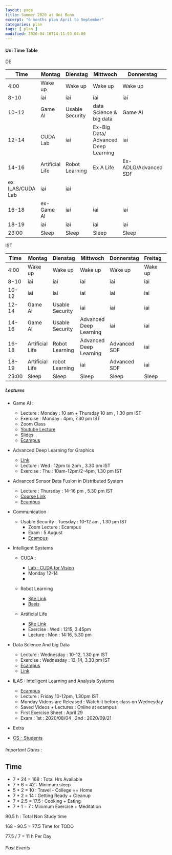 ```yaml
---
layout: page
title: Summer 2020 at Uni Bonn
excerpt: "6 months plan April to September"
categories: plan
tags: [ plan ]
modified: 2020-04-10T14:11:53-04:00
---
```



#### Uni Time Table

DE

| Time | Montag | Dienstag | Mittwoch | Donnerstag | Freitag | Samstag | Sonntag |
|-------|-------|-------|-------|-------|-------|-------|-------|
| 4:00 | Wake up | Wake up| Wake up | Wake up| Wake up |  Wake up | Wake up|
| 8-10 | iai | iai   |  iai                      | iai          |  iai                |  iai                  |  iai                |
| 10-12 |  Game AI              | Usable Security    | data Science & big data    |     Game AI                    | ILAS/Ex RL  |   iai               |   iai               |
| 12-14 |     CUDA Lab           |   iai                 |   Ex-Big Data/  Advanced Deep Learning                    |      iai                  |iai |  iai                 |  iai                |
| 14-16 | Artificial Life  | Robot Learning |  Ex A Life  | Ex- ADLG/Advanced SDF |
ex ILAS/CUDA Lab                |  iai                |  iai               |
| 16-18 |     ex- Game AI           |  iai                |iai      | iai       |  iai                  |     iai             |  iai                |
| 18-19 |      iai          |    iai               | iai      |  iai                      |   iai                   |   iai                 |  iai                 |
| 23:00 |Sleep| Sleep| Sleep| Sleep| Sleep |  Sleep |Sleep |

IST

| Time | Montag | Dienstag | Mittwoch | Donnerstag | Freitag | Samstag | Sonntag |
|-------|-------|-------|-------|-------|-------|-------|-------|
| 4:00 | Wake up | Wake up| Wake up | Wake up| Wake up |  Wake up | Wake up|
| 8-10 | iai | iai   |  iai                      | iai          |  iai                |  iai                  |  iai                |
| 10-12 |  iai              | iai    | iai       |     iai                    | iai  |   iai               |   iai               |
| 12-14 |     Game AI         |   Usable Security                |      iai                    |     iai                  |iai |  iai                 |  iai                |
| 14-16 | Game AI  | Usable Security  |    Advanced Deep Learning                    | iai|    iai              |  iai                |   iai               |
| 16-18 |     Artificial Life    | Robot Learning        | Advanced Deep Learning                |Advanced SDF      |  iai                  |     iai             |  iai                |
| 18-19 |      Artificial Life         |    robot Learning               | iai      |  Advanced SDF                     |   iai                   |   iai                 |  iai                 |
| 23:00 |Sleep| Sleep| Sleep| Sleep| Sleep |  Sleep |Sleep |




##### Lectures

* Game AI  :   
  * Lecture : Monday : 10 am + Thursday 10 am , 1.30 pm IST
  * Exercise : Monday : 4pm, 7.30 pm IST
  * Zoom Class
  * [Youtube Lecture](https://www.youtube.com/playlist?list=PL8NTI-xZ0OWnuFESTicrLL7ZYC3LuwRLA)
  * [Slides](https://www.researchgate.net/project/lectures-on-game-AI)
  * [Ecampus](https://ecampus.uni-bonn.de/goto.php?target=crs_1685072&client_id=ecampus)

* Advanced Deep Learning for Graphics
  * [Link](https://cg.cs.uni-bonn.de/en/teaching/ss-2020/lecture-advanced-deep-learning-for-graphics/)
  * Lecture : Wed : 12pm to 2pm , 3.30 pm IST
  * Exercise : Thu : 10am-12pm/2-4pm, 1.30 pm IST

* Advanced Sensor Data Fusion in Distributed System
  * Lecture : Thursday : 14-16 pm , 5.30 pm IST
  * [Course Link](https://net.cs.uni-bonn.de/wg/sensor-data-and-information-fusion/teaching/st-2020/advanced-sensor-data-fusion/)
  * [Ecampus](https://ecampus.uni-bonn.de/goto.php?target=crs_1665553&client_id=ecampus)


* Communication
  * Usable Security : Tuesday : 10-12 am , 1.30 pm IST
    * Zoom Lecture : Ecampus
    * Exam : 5 August
    * [Ecampus](https://ecampus.uni-bonn.de/goto.php?target=crs_1664668&client_id=ecampus)

* Intelligent Systems

  * CUDA :  
    * [Lab : CUDA for Vision](https://basis.uni-bonn.de/qisserver/rds?state=verpublish&status=init&vmfile=no&publishid=176355&moduleCall=webInfo&publishConfFile=webInfo&publishSubDir=veranstaltung)
    * Monday 12-14
    *  
  * Robot Learning
    * [Site Link](http://ais.uni-bonn.de/SS20/Robot_Learning.html)
    * [Basis](https://basis.uni-bonn.de/qisserver/rds?state=verpublish&status=init&vmfile=no&publishid=176350&moduleCall=webInfo&publishConfFile=webInfo&publishSubDir=veranstaltung)

  * Artificial Life
    * [Site Link](http://ais.uni-bonn.de/SS20/4201_L_AL.html)
    * Exercise : Wed : 1215, 3.45pm  
    * Lecture : Mon : 14:16, 5.30 pm

* Data Science And big Data
  * Lecture : Wednesday : 10-12, 1.30 pm IST
  * Exercise : Wednesday : 12-14, 3.30 pm IST
  * [Ecampus](https://ecampus.uni-bonn.de/goto.php?target=crs_1624387&client_id=ecampus)
  * [Link](https://mlai.cs.uni-bonn.de/teaching)
* ILAS : Intelligent Learning and Analysis Systems
  * [Ecampus](https://ecampus.uni-bonn.de/goto.php?target=crs_1624386&client_id=ecampus)
  * Lecture : Friday 10-12pm, 1.30pm IST
  * Monday Videos are Released : Watch it before class on Wednesday
  * Saved Videos + Lectures  : Online at ecampus
  * First Exercise Sheet : April 29
  * Exam : 1st : 2020/08/04  , 2nd : 2020/09/21

* Extra

* [CS - Students](https://www.informatik.uni-bonn.de/en/for-students)

###### Important Dates :

## Time


* 7 * 24 = 168 : Total Hrs Available
* 7 * 6  = 42  : Minimum sleep
* 5 * 2  = 10  : Travel - College == Home
* 7 * 2  = 14  : Getting Ready + Cleanup
* 7 * 2.5 = 17.5   : Cooking + Eating
* 7 * 1   = 7   : Minimum Exercise + Meditation

90.5 h : Total Non Study time

168 - 90.5 = 77.5 Time for TODO


77.5 / 7 = 11 h Per Day

###### Past Events
